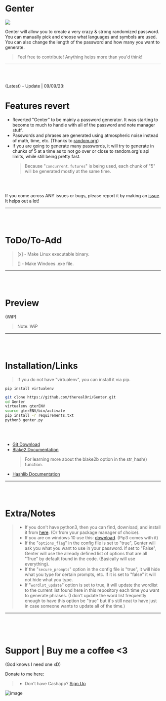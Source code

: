 # Genter
![](https://img.shields.io/badge/Coded%20By%20Human-100%25-brightgreen)

Genter will allow you to create a very crazy & strong randomized password.
You can manually pick and choose what languages and symbols are used. You can also change the length of the password and how many you want to generate. 
> Feel free to contribute! Anything helps more than you'd think!
__ __

<br>
<br>

(Latest) - Update | 09/09/23:
# Features revert
- Reverted "Genter" to be mainly a password generator. It was starting to become to much to handle with all of the password and note manager stuff.
- Passwords and phrases are generated using atmospheric noise instead of math, time, etc. (Thanks to [random.org](https://random.org/))
- If you are going to generate many passwords, it will try to generate in chunks of 5 at a time as to not go over or close to random.org's api limits, while still being pretty fast.
  > Because "`concurrent.futures`" is being used, each chunk of "5" will be generated mostly at the same time.

<br>
<br>

If you come across ANY issues or bugs, please report it by making an [issue](https://github.com/therealOri/Genter/issues). It helps out a lot!
__ __

<br>
<br>

# ToDo/To-Add
> [x] - Make Linux executable binary.
> 
> [] - Make Windoes .exe file.
__ __

<br />
<br />

# Preview
(WiP)
> Note: WiP

__ __




<br />
<br />

# Installation/Links

> If you do not have "virtualenv", you can install it via pip.
```mkd
pip install virtualenv
```

```zsh
git clone https://github.com/therealOri/Genter.git
cd Genter
virtualenv gterENV
source gterENV/bin/activate
pip install -r requirements.txt
python3 genter.py
```

<br />
<br />

- [Git Download](https://git-scm.com/downloads)
- [Blake2 Documentation](https://www.blake2.net)
  > For learning more about the blake2b option in the str_hash() function.
- [Hashlib Documentation](https://docs.python.org/3/library/hashlib.html)
__ __


<br />
<br />


# Extra/Notes
> - If you don't have python3, then you can find, download, and install it from [here](https://www.python.org/downloads/). (Or from your package manager of choice).
> - If you are on windows 10 use this: [download](https://www.python.org/ftp/python/3.11.5/python-3.11.5-amd64.exe). (Pip3 comes with it)
> - If the "`options_flag`" in the config file is set to "true", Genter will ask you what you want to use in your password. If set to "False", Genter will use the already defined list of options that are all "True" by default found in the code. (Basically will use everything).
> - If the "`secure_prompts`" option in the config file is "true", it will hide what you type for certain prompts, etc. If it is set to "false" it will not hide what you type.
> - If "`wordlst_update`" option is set to true, it will update the wordlist to the current list found here in this repository each time you want to generate phrases. (I don't update the word list frequently enough to have this option be "true" but it's still neat to have just in case someone wants to update all of the time.)
__ __


<br />
<br />
<br />

# Support  |  Buy me a coffee <3
(God knows I need one xD)

Donate to me here:
> - Don't have Cashapp? [Sign Up](https://cash.app/app/TKWGCRT)

![image](https://user-images.githubusercontent.com/45724082/158000721-33c00c3e-68bb-4ee3-a2ae-aefa549cfb33.png)
